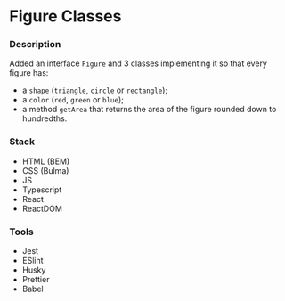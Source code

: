 # Figure Classes

### Description

Added an interface `Figure` and 3 classes implementing it so that every figure has:
- a `shape` (`triangle`, `circle` or `rectangle`);
- a `color` (`red`, `green` or `blue`);
- a method `getArea` that returns the area of the figure rounded down to 
hundredths.

### Stack

- HTML (BEM)
- CSS (Bulma)
- JS
- Typescript
- React
- ReactDOM

### Tools

- Jest
- ESlint
- Husky
- Prettier
- Babel
